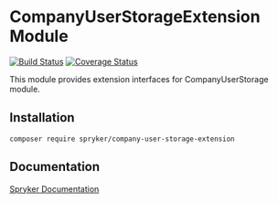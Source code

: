 # CompanyUserStorageExtension Module
[![Build Status](https://travis-ci.org/spryker/company-user-storage-extension.svg)](https://travis-ci.org/spryker/company-user-storage-extension)
[![Coverage Status](https://coveralls.io/repos/github/spryker/company-user-storage-extension/badge.svg)](https://coveralls.io/github/spryker/company-user-storage-extension)

This module provides extension interfaces for CompanyUserStorage module.

## Installation

```
composer require spryker/company-user-storage-extension
```

## Documentation

[Spryker Documentation](https://academy.spryker.com/developing_with_spryker/module_guide/modules.html)
